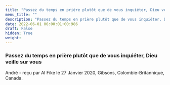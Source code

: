 ```yaml
---
title: "Passez du temps en prière plutôt que de vous inquiéter, Dieu veille sur vous"
menu_title: ""
description: "Passez du temps en prière plutôt que de vous inquiéter, Dieu veille sur vous"
date: 2022-06-01 06:00:01+00:986
draft: False
hidden: True
weight:
---
```

### Passez du temps en prière plutôt que de vous inquiéter, Dieu veille sur vous

André - reçu par Al Fike le 27 Janvier 2020, Gibsons, Colombie-Britannique, Canada.



